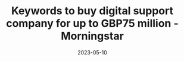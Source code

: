 ---
category:
- .nan
date: 2023-05-10
keyword_suggestion: low code no code digital transformation
post_inspiration: https://www.morningstar.co.uk/uk/news/AN_1670233481941110100/keywords-to-buy-digital-support-company-for-up-to-gbp75-million.aspx
silot_terms: digital automation
title: Keywords to buy digital <b>support</b> company for up to GBP75 million - Morningstar
---